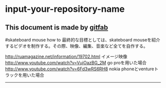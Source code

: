 # input-your-repository-name
## 
This document is made by [gitfab](http://gitfab.org)
---
#skateboard mouse how to
最終的な目標としては、skateboard mouseを紹介するビデオを制作する。その際、映像、編集、音楽など全てを自作する。

http://ruamagazine.net/information/19702.html
イメージ映像
http://www.youtube.com/watch?v=VujOazBG_2M
go proを用いた場合
http://www.youtube.com/watch?v=6Fd3wRS6RH8
nokia phoneとventureトラックを用いた場合

---
